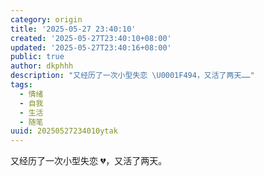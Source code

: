 ```yaml
---
category: origin
title: '2025-05-27 23:40:10'
created: '2025-05-27T23:40:10+08:00'
updated: '2025-05-27T23:40:16+08:00'
public: true
author: dkphhh
description: "又经历了一次小型失恋 \U0001F494，又活了两天……"
tags:
  - 情绪
  - 自我
  - 生活
  - 随笔
uuid: 20250527234010ytak
---
```


又经历了一次小型失恋 💔，又活了两天。
